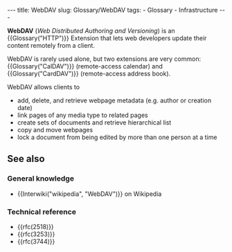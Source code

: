 --- title: WebDAV slug: Glossary/WebDAV tags: - Glossary - Infrastructure ---

**WebDAV** (*Web Distributed Authoring and Versioning*) is an {{Glossary("HTTP")}} Extension that lets web developers update their content remotely from a client.

WebDAV is rarely used alone, but two extensions are very common: {{Glossary("CalDAV")}} (remote-access calendar) and {{Glossary("CardDAV")}} (remote-access address book).

WebDAV allows clients to

-   add, delete, and retrieve webpage metadata (e.g. author or creation date)
-   link pages of any media type to related pages
-   create sets of documents and retrieve hierarchical list
-   copy and move webpages
-   lock a document from being edited by more than one person at a time

See also
--------

### General knowledge

-   {{Interwiki("wikipedia", "WebDAV")}} on Wikipedia

### Technical reference

-   <span class="external">{{rfc(2518)}}</span>
-   <span class="external">{{rfc(3253)}}</span>
-   {{rfc(3744)}}
